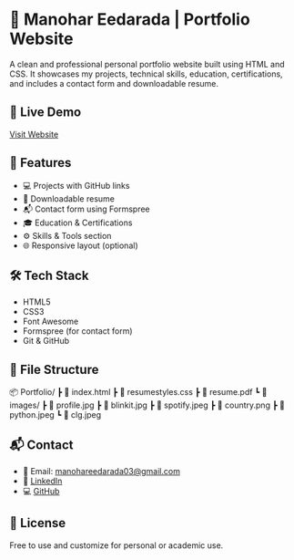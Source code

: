 # 💼 Manohar Eedarada | Portfolio Website

A clean and professional personal portfolio website built using HTML and CSS. It showcases my projects, technical skills, education, certifications, and includes a contact form and downloadable resume.

## 🔗 Live Demo
[Visit Website](https://your-username.github.io/portfolio) <!-- Replace with your actual GitHub Pages link -->

## 📌 Features
- 💻 Projects with GitHub links
- 📄 Downloadable resume
- 📬 Contact form using Formspree
- 🎓 Education & Certifications
- ⚙️ Skills & Tools section
- 🌐 Responsive layout (optional)

## 🛠 Tech Stack
- HTML5  
- CSS3  
- Font Awesome  
- Formspree (for contact form)  
- Git & GitHub

## 📁 File Structure
📦 Portfolio/
┣ 📜 index.html
┣ 📜 resumestyles.css
┣ 📜 resume.pdf
┗ 📂 images/
┣ 📜 profile.jpg
┣ 📜 blinkit.jpg
┣ 📜 spotify.jpeg
┣ 📜 country.png
┣ 📜 python.jpeg
┗ 📜 clg.jpeg


## 📬 Contact
- 📧 Email: [manohareedarada03@gmail.com](mailto:manohareedarada03@gmail.com)
- 🔗 [LinkedIn](https://www.linkedin.com/in/manohar-eedarada-035161253/)
- 💻 [GitHub](https://github.com/Manohar-Eedarada)

## 📜 License
Free to use and customize for personal or academic use.
